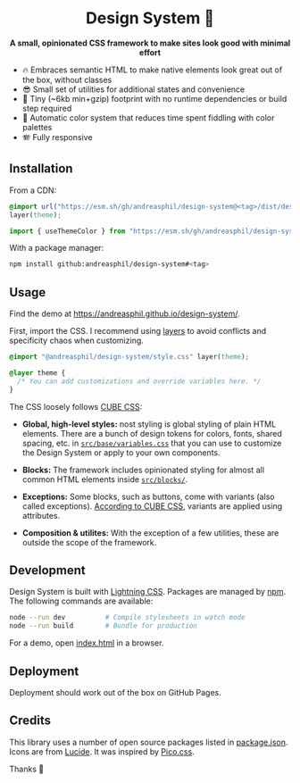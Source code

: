 <h1 align="center">
  Design System 🐥
</h1>

<p align="center">
  <strong>A small, opinionated CSS framework to make sites look good with minimal effort</strong>
</p>

- 🔥 Embraces semantic HTML to make native elements look great out of the box, without classes
- 😎 Small set of utilities for additional states and convenience
- 🐛 Tiny (~6kb min+gzip) footprint with no runtime dependencies or build step required
- 🌈 Automatic color system that reduces time spent fiddling with color palettes
- 🪗 Fully responsive

## Installation

From a CDN:

```css
@import url("https://esm.sh/gh/andreasphil/design-system@<tag>/dist/design-system.css")
layer(theme);
```

```js
import { useThemeColor } from "https://esm.sh/gh/andreasphil/design-system@<tag>";
```

With a package manager:

```sh
npm install github:andreasphil/design-system#<tag>
```

## Usage

Find the demo at <https://andreasphil.github.io/design-system/>.

First, import the CSS. I recommend using [layers](https://developer.mozilla.org/en-US/docs/Learn/CSS/Building_blocks/Cascade_layers) to avoid conflicts and specificity chaos when customizing.

```css
@import "@andreasphil/design-system/style.css" layer(theme);

@layer theme {
  /* You can add customizations and override variables here. */
}
```

The CSS loosely follows [CUBE CSS](https://piccalil.li/blog/cube-css/):

- **Global, high-level styles:** nost styling is global styling of plain HTML elements. There are a bunch of design tokens for colors, fonts, shared spacing, etc. in [`src/base/variables.css`](./src/base/variables.css) that you can use to customize the Design System or apply to your own components.

- **Blocks:** The framework includes opinionated styling for almost all common HTML elements inside [`src/blocks/`](./src/blocks/).

- **Exceptions:** Some blocks, such as buttons, come with variants (also called exceptions). [According to CUBE CSS](https://cube.fyi/exception.html#why-data-attributes), variants are applied using attributes.

- **Composition & utilites:** With the exception of a few utilities, these are outside the scope of the framework.

## Development

Design System is built with [Lightning CSS](https://lightningcss.dev). Packages are managed by [npm](https://npmjs.org). The following commands are available:

```sh
node --run dev          # Compile stylesheets in watch mode
node --run build        # Bundle for production
```

For a demo, open [index.html](./index.html) in a browser.

## Deployment

Deployment should work out of the box on GitHub Pages.

## Credits

This library uses a number of open source packages listed in [package.json](./package.json). Icons are from [Lucide](https://lucide.dev/). It was inspired by [Pico.css](https://picocss.com/).

Thanks 🙏

